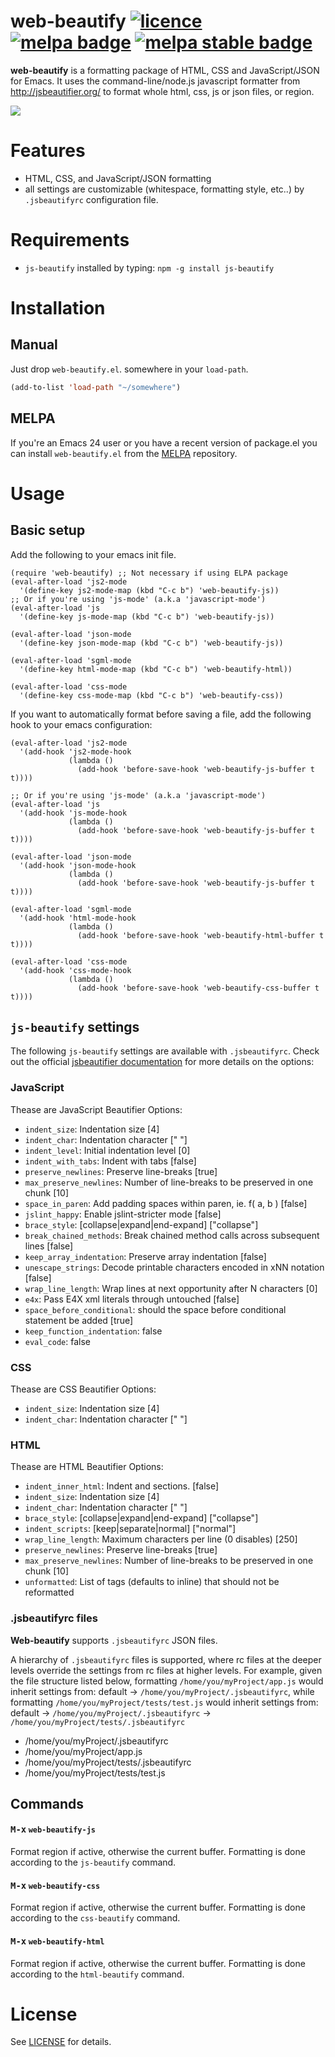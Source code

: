 # web-beautify [![licence][gplv3-badge]][gplv3-link] [![melpa badge][melpa-badge]][melpa-link] [![melpa stable badge][melpa-stable-badge]][melpa-stable-link]

**web-beautify** is a formatting package of HTML, CSS and JavaScript/JSON for Emacs.
It uses the command-line/node.js javascript formatter from http://jsbeautifier.org/ to format whole html, css, js or json files, or region.

![](https://github.com/yasuyk/web-beautify/raw/master/image/web-beautify.gif)

# Features
* HTML, CSS, and JavaScript/JSON formatting
* all settings are customizable (whitespace, formatting style, etc..) by `.jsbeautifyrc` configuration file.

# Requirements

* `js-beautify` installed by typing: `npm -g install js-beautify`

# Installation

## Manual

Just drop `web-beautify.el`. somewhere in your `load-path`.

```lisp
(add-to-list 'load-path "~/somewhere")
```

## MELPA

If you're an Emacs 24 user or you have a recent version of package.el
you can install `web-beautify.el` from the [MELPA](http://melpa.milkbox.net/) repository.

# Usage

## Basic setup

Add the following to your emacs init file.

    (require 'web-beautify) ;; Not necessary if using ELPA package
    (eval-after-load 'js2-mode
      '(define-key js2-mode-map (kbd "C-c b") 'web-beautify-js))
    ;; Or if you're using 'js-mode' (a.k.a 'javascript-mode')
    (eval-after-load 'js
      '(define-key js-mode-map (kbd "C-c b") 'web-beautify-js))

    (eval-after-load 'json-mode
      '(define-key json-mode-map (kbd "C-c b") 'web-beautify-js))

    (eval-after-load 'sgml-mode
      '(define-key html-mode-map (kbd "C-c b") 'web-beautify-html))

    (eval-after-load 'css-mode
      '(define-key css-mode-map (kbd "C-c b") 'web-beautify-css))

If you want to automatically format before saving a file,
add the following hook to your emacs configuration:

    (eval-after-load 'js2-mode
      '(add-hook 'js2-mode-hook
                 (lambda ()
                   (add-hook 'before-save-hook 'web-beautify-js-buffer t t))))

    ;; Or if you're using 'js-mode' (a.k.a 'javascript-mode')
    (eval-after-load 'js
      '(add-hook 'js-mode-hook
                 (lambda ()
                   (add-hook 'before-save-hook 'web-beautify-js-buffer t t))))

    (eval-after-load 'json-mode
      '(add-hook 'json-mode-hook
                 (lambda ()
                   (add-hook 'before-save-hook 'web-beautify-js-buffer t t))))

    (eval-after-load 'sgml-mode
      '(add-hook 'html-mode-hook
                 (lambda ()
                   (add-hook 'before-save-hook 'web-beautify-html-buffer t t))))

    (eval-after-load 'css-mode
      '(add-hook 'css-mode-hook
                 (lambda ()
                   (add-hook 'before-save-hook 'web-beautify-css-buffer t t))))


## `js-beautify` settings

The following `js-beautify` settings are available with `.jsbeautifyrc`. Check out the official [jsbeautifier documentation](https://github.com/einars/js-beautify#options) for more details on the options:

### JavaScript

Thease are JavaScript Beautifier Options:

* `indent_size`: Indentation size [4]
* `indent_char`: Indentation character [" "]
* `indent_level`: Initial indentation level [0]
* `indent_with_tabs`: Indent with tabs [false]
* `preserve_newlines`: Preserve line-breaks [true]
* `max_preserve_newlines`: Number of line-breaks to be preserved in one chunk [10]
* `space_in_paren`: Add padding spaces within paren, ie. f( a, b ) [false]
* `jslint_happy`: Enable jslint-stricter mode [false]
* `brace_style`: \[collapse|expand|end-expand] ["collapse"]
* `break_chained_methods`: Break chained method calls across subsequent lines [false]
* `keep_array_indentation`: Preserve array indentation [false]
* `unescape_strings`: Decode printable characters encoded in xNN notation [false]
* `wrap_line_length`: Wrap lines at next opportunity after N characters [0]
* `e4x`: Pass E4X xml literals through untouched [false]
* `space_before_conditional`: should the space before conditional statement be added [true]
* `keep_function_indentation`: false
* `eval_code`: false

### CSS

Thease are CSS Beautifier Options:

* `indent_size`: Indentation size [4]
* `indent_char`: Indentation character [" "]

### HTML

Thease are HTML Beautifier Options:

* `indent_inner_html`:  Indent <head> and <body> sections. [false]
* `indent_size`: Indentation size [4]
* `indent_char`: Indentation character [" "]
* `brace_style`: \[collapse|expand|end-expand] ["collapse"]
* `indent_scripts`: \[keep|separate|normal] ["normal"]
* `wrap_line_length`: Maximum characters per line (0 disables) [250]
* `preserve_newlines`: Preserve line-breaks [true]
* `max_preserve_newlines`: Number of line-breaks to be preserved in one chunk [10]
* `unformatted`:  List of tags (defaults to inline) that should not be reformatted

### .jsbeautifyrc files
**Web-beautify** supports `.jsbeautifyrc` JSON files.

A hierarchy of `.jsbeautifyrc` files is supported, where rc files at the deeper levels override the settings from rc files at higher levels. For example, given the file structure listed below, formatting `/home/you/myProject/app.js` would inherit settings from: default -> `/home/you/myProject/.jsbeautifyrc`, while formatting `/home/you/myProject/tests/test.js` would inherit settings from: default -> `/home/you/myProject/.jsbeautifyrc` -> `/home/you/myProject/tests/.jsbeautifyrc`

- /home/you/myProject/.jsbeautifyrc
- /home/you/myProject/app.js
- /home/you/myProject/tests/.jsbeautifyrc
- /home/you/myProject/tests/test.js

## Commands

#### <kbd>M-x</kbd> `web-beautify-js`

Format region if active, otherwise the current buffer. Formatting is done according to the `js-beautify` command.

#### <kbd>M-x</kbd> `web-beautify-css`

Format region if active, otherwise the current buffer. Formatting is done according to the `css-beautify` command.

#### <kbd>M-x</kbd> `web-beautify-html`

Format region if active, otherwise the current buffer. Formatting is done according to the `html-beautify` command.

# License

See [LICENSE](https://github.com/yasuyk/web-beautify/blob/master/LICENSE) for details.

[travis-badge]: https://travis-ci.org/yasuyk/web-beautify.svg
[travis-link]: https://travis-ci.org/yasuyk/web-beautify
[melpa-link]: http://melpa.org/#/web-beautify
[melpa-stable-link]: http://stable.melpa.org/#/web-beautify
[melpa-badge]: http://melpa.org/packages/web-beautify-badge.svg
[melpa-stable-badge]: http://stable.melpa.org/packages/web-beautify-badge.svg
[gplv3-badge]:http://img.shields.io/badge/license-GPLv3-blue.svg
[gplv3-link]:https://www.gnu.org/copyleft/gpl.html
